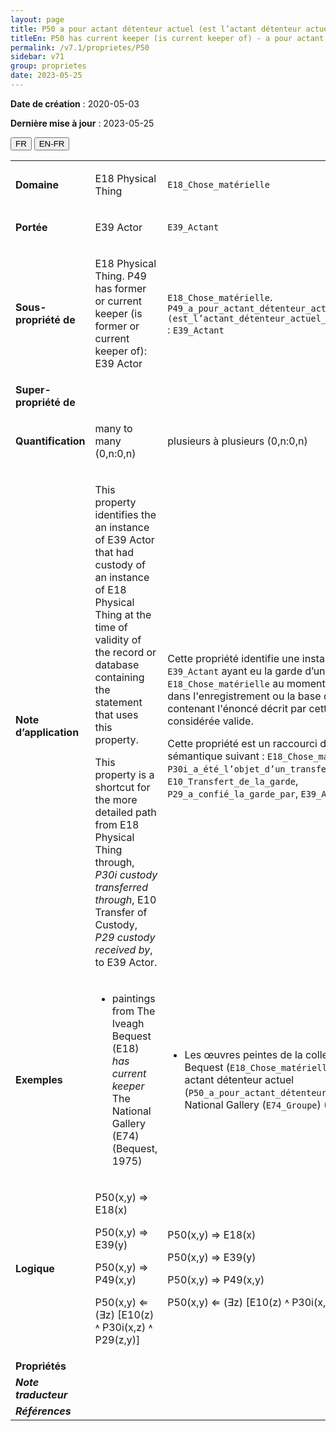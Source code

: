 ```yaml
---
layout: page
title: P50 a pour actant détenteur actuel (est l’actant détenteur actuel)
titleEn: P50 has current keeper (is current keeper of) - a pour actant détenteur actuel (est l’actant détenteur actuel)
permalink: /v7.1/proprietes/P50
sidebar: v71
group: proprietes
date: 2023-05-25
---
```


**Date de création** : 2020-05-03

**Dernière mise à jour** : 2023-05-25

<div class="lang-buttons">
 <button id="fr" class="activate">FR</button>
 <button id="en-fr">EN-FR</button>
</div>

<table>
<tbody>
<tr>
<td><strong>Domaine</strong></td>
<td class="en">
<p>E18 Physical Thing</p>
</td>
<td>
<p><code class="language-plaintext highlighter-rouge">E18_Chose_matérielle</code></p>
</td>
</tr>
<tr>
<td><strong>Portée</strong></td>
<td class="en">
<p>E39 Actor</p>
</td>
<td>
<p><code class="language-plaintext highlighter-rouge">E39_Actant</code></p>
</td>
</tr>
<tr>
<td><strong>Sous-propriété de</strong></td>
<td class="en">
<p>E18 Physical Thing. P49 has former or current keeper (is former or current keeper of): E39 Actor</p>
</td>
<td>
<p><code class="language-plaintext highlighter-rouge">E18_Chose_matérielle</code>. <code class="language-plaintext highlighter-rouge">P49_a_pour_actant_détenteur_actuel_ou_antérieur (est_l’actant_détenteur_actuel_ou_antérieur_de)</code> : <code class="language-plaintext highlighter-rouge">E39_Actant</code></p>
</td>
</tr>
<tr>
<td><strong>Super-propriété de</strong></td>
<td class="en">
</td>
<td>
</td>
</tr>
<tr>
<td><strong>Quantification</strong></td>
<td class="en">
<p>many to many (0,n:0,n)</p>
</td>
<td>
<p>plusieurs à plusieurs (0,n:0,n)</p>
</td>
</tr>
<tr>
<td><strong>Note d’application</strong></td>
<td class="en">
<p>This property identifies the an instance of E39 Actor that had custody of an instance of E18 Physical Thing at the time of validity of the record or database containing the statement that uses this property.</p>
<p>This property is a shortcut for the more detailed path from E18 Physical Thing through, <em>P30i custody transferred through</em>, E10 Transfer of Custody, <em>P29 custody received by</em>, to E39 Actor.</p>
</td>
<td>
<p>Cette propriété identifie une instance de <code class="language-plaintext highlighter-rouge">E39_Actant</code> ayant eu la garde d’une instance de <code class="language-plaintext highlighter-rouge">E18_Chose_matérielle</code>  au moment où l'information dans l'enregistrement ou la base de données contenant l'énoncé décrit par cette propriété était considérée valide.</p>
<p>Cette propriété est un raccourci du chemin sémantique suivant : <code class="language-plaintext highlighter-rouge">E18_Chose_matérielle</code>, <code class="language-plaintext highlighter-rouge">P30i_a_été_l’objet_d’un_transfert_de_garde_par</code>, <code class="language-plaintext highlighter-rouge">E10_Transfert_de_la_garde</code>, <code class="language-plaintext highlighter-rouge">P29_a_confié_la_garde_par</code>, <code class="language-plaintext highlighter-rouge">E39_Actant</code>.</p>
</td>
</tr>
<tr>
<td><strong>Exemples</strong></td>
<td class="en">
<ul>
<li><p>paintings from The Iveagh Bequest (E18) <em>has current keeper </em>The National Gallery (E74) (Bequest, 1975)</p>
</li>
</ul>
</td>
<td>
<ul>
<li><p>Les œuvres peintes de la collection Iveagh Bequest (<code class="language-plaintext highlighter-rouge">E18_Chose_matérielle</code>) ont pour actant détenteur actuel (<code class="language-plaintext highlighter-rouge">P50_a_pour_actant_détenteur_actuel</code>) la National Gallery (<code class="language-plaintext highlighter-rouge">E74_Groupe</code>) (Bequest, 1975)</p>
</li>
</ul>
</td>
</tr>
<tr>
<td><strong>Logique</strong></td>
<td class="en">
<p>P50(x,y) ⇒ E18(x)</p>
<p>P50(x,y) ⇒ E39(y)</p>
<p>P50(x,y) ⇒ P49(x,y)</p>
<p>P50(x,y) ⇐ (∃z) [E10(z) ˄ P30i(x,z) ˄ P29(z,y)]</p>
</td>
<td>
<p>P50(x,y) ⇒ E18(x)</p>
<p>P50(x,y) ⇒ E39(y)</p>
<p>P50(x,y) ⇒ P49(x,y)</p>
<p>P50(x,y) ⇐ (∃z) [E10(z) ˄ P30i(x,z) ˄ P29(z,y)]</p>
</td>
</tr>
<tr>
<td><strong>Propriétés</strong></td>
<td class="en">
</td>
<td>
</td>
</tr>
<tr>
<td><strong><em>Note traducteur</em></strong></td>
<td colspan="2">
</td>
</tr>
<tr>
<td><strong><em>Références</em></strong></td>
<td colspan="2">
</td>
</tr>
</tbody>
</table>
